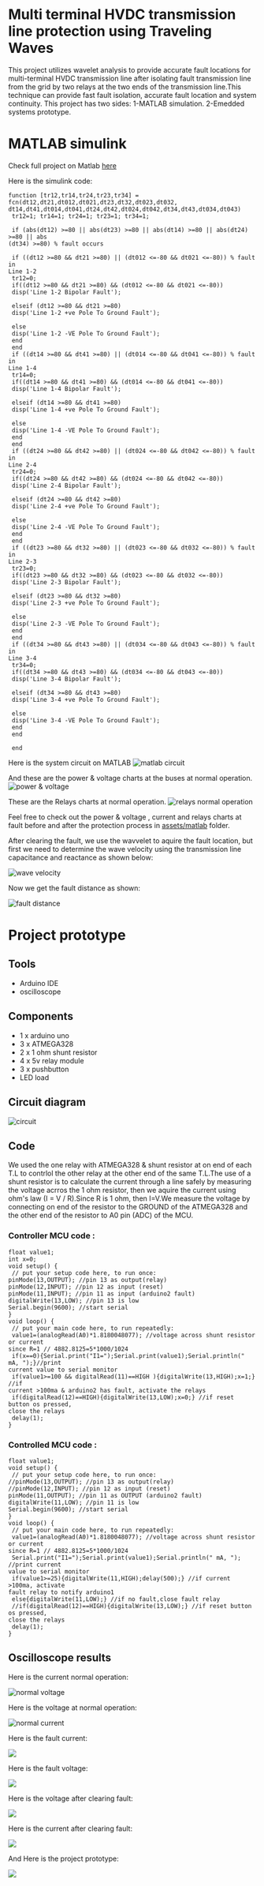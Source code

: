 # Multi terminal HVDC transmission line protection using Traveling Waves
This project utilizes wavelet analysis to provide accurate fault locations for multi-terminal HVDC transmission line after isolating fault transmission line from the grid by two relays at the two ends of the transmission line.This technique can provide fast fault isolation, accurate fault location and system continuity.
This project has two sides: 
1-MATLAB simulation.
2-Emedded systems prototype.
# MATLAB simulink

Check full project on Matlab [here](https://github.com/Eslam-Rizk/Multi-terminal-HVDC-transmission-line-protection-using-Traveling-Waves/tree/main/HVDC%20Matlab)

Here is the simulink code:
```
function [tr12,tr14,tr24,tr23,tr34] = fcn(dt12,dt21,dt012,dt021,dt23,dt32,dt023,dt032,
dt14,dt41,dt014,dt041,dt24,dt42,dt024,dt042,dt34,dt43,dt034,dt043)
 tr12=1; tr14=1; tr24=1; tr23=1; tr34=1;
 
 if (abs(dt12) >=80 || abs(dt23) >=80 || abs(dt14) >=80 || abs(dt24) >=80 || abs
(dt34) >=80) % fault occurs
 
 if ((dt12 >=80 && dt21 >=80) || (dt012 <=-80 && dt021 <=-80)) % fault in 
Line 1-2
 tr12=0;
 if((dt12 >=80 && dt21 >=80) && (dt012 <=-80 && dt021 <=-80))
 disp('Line 1-2 Bipolar Fault');
 
 elseif (dt12 >=80 && dt21 >=80)
 disp('Line 1-2 +ve Pole To Ground Fault');
 
 else
 disp('Line 1-2 -VE Pole To Ground Fault');
 end
 end
 if ((dt14 >=80 && dt41 >=80) || (dt014 <=-80 && dt041 <=-80)) % fault in 
Line 1-4
 tr14=0;
 if((dt14 >=80 && dt41 >=80) && (dt014 <=-80 && dt041 <=-80))
 disp('Line 1-4 Bipolar Fault');
 
 elseif (dt14 >=80 && dt41 >=80)
 disp('Line 1-4 +ve Pole To Ground Fault');
 
 else
 disp('Line 1-4 -VE Pole To Ground Fault');
 end
 end
 if ((dt24 >=80 && dt42 >=80) || (dt024 <=-80 && dt042 <=-80)) % fault in 
Line 2-4
 tr24=0;
 if((dt24 >=80 && dt42 >=80) && (dt024 <=-80 && dt042 <=-80))
 disp('Line 2-4 Bipolar Fault');
 
 elseif (dt24 >=80 && dt42 >=80)
 disp('Line 2-4 +ve Pole To Ground Fault');
 
 else
 disp('Line 2-4 -VE Pole To Ground Fault');
 end
 end
 if ((dt23 >=80 && dt32 >=80) || (dt023 <=-80 && dt032 <=-80)) % fault in 
Line 2-3
 tr23=0;
 if((dt23 >=80 && dt32 >=80) && (dt023 <=-80 && dt032 <=-80))
 disp('Line 2-3 Bipolar Fault');
 
 elseif (dt23 >=80 && dt32 >=80)
 disp('Line 2-3 +ve Pole To Ground Fault');
 
 else
 disp('Line 2-3 -VE Pole To Ground Fault');
 end
 end
 if ((dt34 >=80 && dt43 >=80) || (dt034 <=-80 && dt043 <=-80)) % fault in 
Line 3-4
 tr34=0;
 if((dt34 >=80 && dt43 >=80) && (dt034 <=-80 && dt043 <=-80))
 disp('Line 3-4 Bipolar Fault');
 
 elseif (dt34 >=80 && dt43 >=80)
 disp('Line 3-4 +ve Pole To Ground Fault');
 
 else
 disp('Line 3-4 -VE Pole To Ground Fault');
 end
 end
 
 end
 ```
Here is the system circuit on MATLAB 
![matlab circuit](https://github.com/Eslam-Rizk/Multi-terminal-HVDC-transmission-line-protection-using-Traveling-Waves/blob/main/assets/MatLab/matlab%20circuit.png)

And these are the power & voltage charts at the buses at normal operation.
![power & voltage](https://github.com/Eslam-Rizk/Multi-terminal-HVDC-transmission-line-protection-using-Traveling-Waves/blob/main/assets/MatLab/Normal%20operation/power%26voltage%20normal%20operation.jpg)

These are the Relays charts at normal operation.
![relays normal operation](https://github.com/Eslam-Rizk/Multi-terminal-HVDC-transmission-line-protection-using-Traveling-Waves/blob/main/assets/MatLab/Normal%20operation/relays%20normal%20operation.jpg)

Feel free to check out the power & voltage , current and relays charts at fault before and after the protection process in [assets/matlab](https://github.com/Eslam-Rizk/Multi-terminal-HVDC-transmission-line-protection-using-Traveling-Waves/tree/main/assets/MatLab) folder.

After clearing the fault, we use the wavvelet to aquire the fault location, but first we need to determine the wave velocity using the transmission line capacitance and reactance as shown below:

![wave velocity](https://github.com/Eslam-Rizk/Multi-terminal-HVDC-transmission-line-protection-using-Traveling-Waves/blob/main/assets/MatLab/wave%20velocity.png)

Now we get the fault distance as shown:

![fault distance](https://github.com/Eslam-Rizk/Multi-terminal-HVDC-transmission-line-protection-using-Traveling-Waves/blob/main/assets/fault%20distance.png)

# Project prototype

## Tools

* Arduino IDE
* oscilloscope

## Components

* 1 x arduino uno
* 3 x ATMEGA328
* 2 x 1 ohm shunt resistor
* 4 x 5v relay module
* 3 x pushbutton
* LED load

## Circuit diagram

![circuit](https://github.com/Eslam-Rizk/Multi-terminal-HVDC-transmission-line-protection-using-Traveling-Waves/blob/main/assets/Prototype/prototype%20cicuit.png)

## Code

We used the one relay with ATMEGA328 & shunt resistor at on end of each T.L to contrlol the other relay at the other end of the same T.L.The use of a shunt resistor is to calculate the current through a line safely by measuring the voltage acrros the 1 ohm resistor, then we aquire the current using ohm's law (I = V / R).Since R is 1 ohm, then I=V.We measure the voltage by connecting on end of the resistor to the GROUND of the ATMEGA328 and the other end of the resistor to A0 pin (ADC) of the MCU.

### Controller MCU code :
```
float value1;
int x=0;
void setup() {
 // put your setup code here, to run once:
pinMode(13,OUTPUT); //pin 13 as output(relay)
pinMode(12,INPUT); //pin 12 as input (reset)
pinMode(11,INPUT); //pin 11 as input (arduino2 fault)
digitalWrite(13,LOW); //pin 13 is low
Serial.begin(9600); //start serial
}
void loop() {
 // put your main code here, to run repeatedly:
 value1=(analogRead(A0)*1.8180048077); //voltage across shunt resistor or current 
since R=1 // 4882.8125=5*1000/1024
 if(x==0){Serial.print("I1=");Serial.print(value1);Serial.println(" mA, ");}//print 
current value to serial monitor
 if(value1>=100 && digitalRead(11)==HIGH ){digitalWrite(13,HIGH);x=1;} //if 
current >100ma & arduino2 has fault, activate the relays
 if(digitalRead(12)==HIGH){digitalWrite(13,LOW);x=0;} //if reset button os pressed, 
close the relays
 delay(1);
}
```

### Controlled MCU code :
```
float value1;
void setup() {
 // put your setup code here, to run once:
//pinMode(13,OUTPUT); //pin 13 as output(relay)
//pinMode(12,INPUT); //pin 12 as input (reset)
pinMode(11,OUTPUT); //pin 11 as OUTPUT (arduino2 fault)
digitalWrite(11,LOW); //pin 11 is low
Serial.begin(9600); //start serial
}
void loop() {
 // put your main code here, to run repeatedly:
 value1=(analogRead(A0)*1.8180048077); //voltage across shunt resistor or current 
since R=1 // 4882.8125=5*1000/1024
 Serial.print("I1=");Serial.print(value1);Serial.println(" mA, "); //print current 
value to serial monitor
 if(value1>=25){digitalWrite(11,HIGH);delay(500);} //if current >100ma, activate 
fault relay to notify arduino1
 else{digitalWrite(11,LOW);} //if no fault,close fault relay
 //if(digitalRead(12)==HIGH){digitalWrite(13,LOW);} //if reset button os pressed, 
close the relays
 delay(1);
}

```

## Oscilloscope results

Here is the current normal operation:

![normal voltage](https://github.com/Eslam-Rizk/Multi-terminal-HVDC-transmission-line-protection-using-Traveling-Waves/blob/main/assets/Prototype/voltage%20normal.png)

Here is the voltage at normal operation:

![normal current](https://github.com/Eslam-Rizk/Multi-terminal-HVDC-transmission-line-protection-using-Traveling-Waves/blob/main/assets/Prototype/current%20normal.png)

Here is the fault current:

![](https://github.com/Eslam-Rizk/Multi-terminal-HVDC-transmission-line-protection-using-Traveling-Waves/blob/main/assets/Prototype/fault%20cuurent.png)

Here is the fault voltage:

![](https://github.com/Eslam-Rizk/Multi-terminal-HVDC-transmission-line-protection-using-Traveling-Waves/blob/main/assets/Prototype/fault%20voltage.png)

Here is the voltage after clearing fault:

![](https://github.com/Eslam-Rizk/Multi-terminal-HVDC-transmission-line-protection-using-Traveling-Waves/blob/main/assets/Prototype/cleared%20voltage.png)

Here is the current after clearing fault:

![](https://github.com/Eslam-Rizk/Multi-terminal-HVDC-transmission-line-protection-using-Traveling-Waves/blob/main/assets/Prototype/cleared%20current.png)

And Here is the project prototype:

![](https://github.com/Eslam-Rizk/Multi-terminal-HVDC-transmission-line-protection-using-Traveling-Waves/blob/main/assets/Prototype/IMG-20210712-WA0000.jpg)
